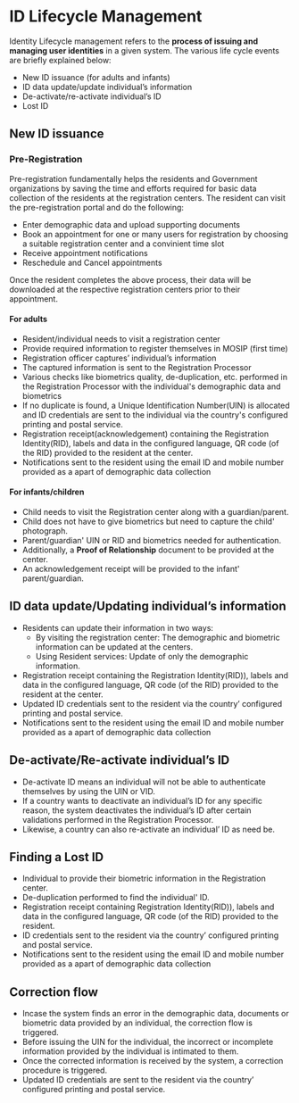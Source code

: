 # ID Lifecycle Management

Identity Lifecycle management refers to the **process of issuing and managing user identities** in a given system. 
The various life cycle events are briefly explained below:

* New ID issuance (for adults and infants)
* ID data update/update individual’s information
* De-activate/re-activate individual’s ID
* Lost ID

## New ID issuance 

### Pre-Registration
Pre-registration fundamentally helps the residents and Government organizations by saving the time and efforts required for basic data collection of the residents at the registration centers. The resident can visit the pre-registration portal and do the following:
* Enter demographic data and upload supporting documents
* Book an appointment for one or many users for registration by choosing a suitable registration center and a convinient time slot
* Receive appointment notifications
* Reschedule and Cancel appointments

Once the resident completes the above process, their data will be downloaded at the respective registration centers prior to their appointment.

#### For adults
-	Resident/individual needs to visit a registration center
-	Provide required information to register themselves in MOSIP (first time)
-	Registration officer captures’ individual’s information
-	The captured information is sent to the Registration Processor
-	Various checks like biometrics quality, de-duplication, etc. performed in the Registration Processor with the individual's demographic data and biometrics
-	If no duplicate is found, a Unique Identification Number(UIN) is allocated and ID credentials are sent to the individual via the country's configured printing and postal service.
-	Registration receipt(acknowledgement) containing the Registration Identity(RID), labels and data in the configured language, QR code (of the RID) provided to the resident at the center.
-	Notifications sent to the resident using the email ID and mobile number provided as a apart of demographic data collection

#### For infants/children

-	Child needs to visit the Registration center along with a guardian/parent.
-	Child does not have to give biometrics but need to capture the child' photograph.
-	Parent/guardian' UIN or RID and biometrics needed for authentication.
-	Additionally, a **Proof of Relationship** document to be provided at the center.
-	An acknowledgement receipt will be provided to the infant' parent/guardian.

## ID data update/Updating individual’s information

-	Residents can update their information in two ways:
    * By visiting the registration center: The demographic and biometric information can be updated at the centers.
    * Using Resident services: Update of only the demographic information.
-  Registration receipt containing the Registration Identity(RID)), labels and data in the configured language, QR code (of the RID) provided to the resident at the center.
-	Updated ID credentials sent to the resident via the country’ configured printing and postal service.
-	Notifications sent to the resident using the email ID and mobile number provided as a apart of demographic data collection

## De-activate/Re-activate individual’s ID

-	De-activate ID means an individual will not be able to authenticate themselves by using the UIN or VID. 
-	If a country wants to deactivate an individual’s ID for any specific reason, the system deactivates the individual’s ID after certain validations performed in the Registration Processor.
-	 Likewise, a country can also re-activate an individual’ ID as need be.

## Finding a Lost ID
-	Individual to provide their biometric information in the Registration center.
-  De-duplication performed to find the individual' ID.
-  Registration receipt containing Registration Identity(RID)), labels and data in the configured language, QR code (of the RID) provided to the resident.
-  ID credentials sent to the resident via the country’ configured printing and postal service.
- Notifications sent to the resident using the email ID and mobile number provided as a apart of demographic data collection

## Correction flow
- Incase the system finds an error in the demographic data, documents or biometric data provided by an individual, the correction flow is triggered.
- Before issuing the UIN for the individual, the incorrect or incomplete information provided by the individual is intimated to them.
- Once the corrected information is received by the system, a correction procedure is triggered.
- Updated ID credentials are sent to the resident via the country’ configured printing and postal service.
   



